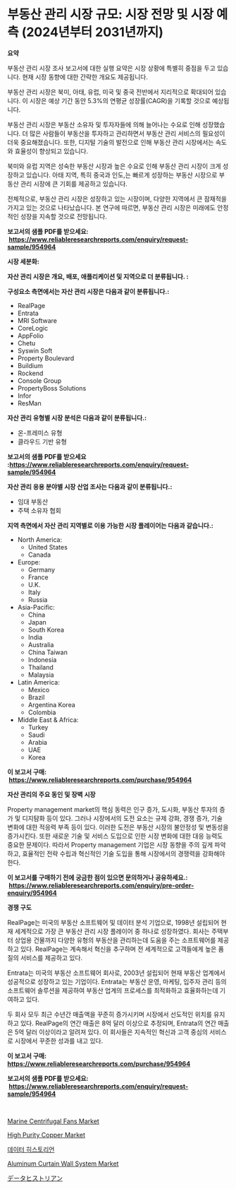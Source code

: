 <p><h1>부동산 관리 시장 규모: 시장 전망 및 시장 예측 (2024년부터 2031년까지)</h1></p><p><strong>요약</strong></p>
<p><p>부동산 관리 시장 조사 보고서에 대한 실행 요약은 시장 상황에 특별히 중점을 두고 있습니다. 현재 시장 동향에 대한 간략한 개요도 제공됩니다. </p><p>부동산 관리 시장은 북미, 아태, 유럽, 미국 및 중국 전반에서 지리적으로 확대되어 있습니다. 이 시장은 예상 기간 동안 5.3%의 연평균 성장률(CAGR)을 기록할 것으로 예상됩니다. </p><p>부동산 관리 시장은 부동산 소유자 및 투자자들에 의해 늘어나는 수요로 인해 성장했습니다. 더 많은 사람들이 부동산을 투자하고 관리하면서 부동산 관리 서비스의 필요성이 더욱 중요해졌습니다. 또한, 디지털 기술의 발전으로 인해 부동산 관리 시장에서는 속도와 효율성이 향상되고 있습니다. </p><p>북미와 유럽 지역은 성숙한 부동산 시장과 높은 수요로 인해 부동산 관리 시장이 크게 성장하고 있습니다. 아태 지역, 특히 중국과 인도,는 빠르게 성장하는 부동산 시장으로 부동산 관리 시장에 큰 기회를 제공하고 있습니다. </p><p>전체적으로, 부동산 관리 시장은 성장하고 있는 시장이며, 다양한 지역에서 큰 잠재적을 가지고 있는 것으로 나타났습니다. 본 연구에 따르면, 부동산 관리 시장은 미래에도 안정적인 성장을 지속할 것으로 전망됩니다.</p></p>
<p><strong>보고서의 샘플 PDF를 받으세요: &nbsp;<a href="https://www.reliableresearchreports.com/enquiry/request-sample/954964">https://www.reliableresearchreports.com/enquiry/request-sample/954964</a></strong></p>
<p><strong>시장 세분화:</strong></p>
<p><strong> 자산 관리 시장은 개요, 배포, 애플리케이션 및 지역으로 더 분류됩니다. :</strong></p>
<p><strong>구성요소 측면에서는 자산 관리 시장은 다음과 같이 분류됩니다.:</strong></p>
<p><ul><li>RealPage</li><li>Entrata</li><li>MRI Software</li><li>CoreLogic</li><li>AppFolio</li><li>Chetu</li><li>Syswin Soft</li><li>Property Boulevard</li><li>Buildium</li><li>Rockend</li><li>Console Group</li><li>PropertyBoss Solutions</li><li>Infor</li><li>ResMan</li></ul></p>
<p><strong> 자산 관리 유형별 시장 분석은 다음과 같이 분류됩니다.:</strong></p>
<p><ul><li>온-프레미스 유형</li><li>클라우드 기반 유형</li></ul></p>
<p><strong>보고서의 샘플 PDF를 받으세요 :<a href="https://www.reliableresearchreports.com/enquiry/request-sample/954964">https://www.reliableresearchreports.com/enquiry/request-sample/954964</a></strong></p>
<p><strong> 자산 관리 응용 분야별 시장 산업 조사는 다음과 같이 분류됩니다.:</strong></p>
<p><ul><li>임대 부동산</li><li>주택 소유자 협회</li></ul></p>
<p><strong>지역 측면에서 자산 관리 지역별로 이용 가능한 시장 플레이어는 다음과 같습니다.:</strong></p>
<p><ul>
    <li>
        North America:
        <ul>
            <li>United States</li>
            <li>Canada</li>
        </ul>
    </li>
    <li>
        Europe:
        <ul>
            <li>Germany</li>
            <li>France</li>
            <li>U.K.</li>
            <li>Italy</li>
            <li>Russia</li>
        </ul>
    </li>
    <li>
        Asia-Pacific:
        <ul>
            <li>China</li>
            <li>Japan</li>
            <li>South Korea</li>
            <li>India</li>
            <li>Australia</li>
            <li>China Taiwan</li>
            <li>Indonesia</li>
            <li>Thailand</li>
            <li>Malaysia</li>
        </ul>
    </li>
    <li>
        Latin America:
        <ul>
            <li>Mexico</li>
            <li>Brazil</li>
            <li>Argentina Korea</li>
            <li>Colombia</li>
        </ul>
    </li>
    <li>
        Middle East & Africa:
        <ul>
            <li>Turkey</li>
            <li>Saudi</li>
            <li>Arabia</li>
            <li>UAE</li>
            <li>Korea</li>
        </ul>
    </li>
    </ul></p>
<p><strong>이 보고서 구매: &nbsp;<a href="https://www.reliableresearchreports.com/purchase/954964">https://www.reliableresearchreports.com/purchase/954964</a></strong></p>
<p><strong>자산 관리의 주요 동인 및 장벽 시장</strong></p>
<p><p>Property management market의 핵심 동력은 인구 증가, 도시화, 부동산 투자의 증가 및 디지턈화 등이 있다. 그러나 시장에서의 도전 요소는 규제 강화, 경쟁 증가, 기술 변화에 대한 적응력 부족 등이 있다. 이러한 도전은 부동산 시장의 불안정성 및 변동성을 증가시킨다. 또한 새로운 기술 및 서비스 도입으로 인한 시장 변화에 대한 대응 능력도 중요한 문제이다. 따라서 Property management 기업은 시장 동향을 주의 깊게 파악하고, 효율적인 전략 수립과 혁신적인 기술 도입을 통해 시장에서의 경쟁력을 강화해야 한다.</p></p>
<p><strong>이 보고서를 구매하기 전에 궁금한 점이 있으면 문의하거나 공유하세요.: &nbsp;<a href="https://www.reliableresearchreports.com/enquiry/pre-order-enquiry/954964">https://www.reliableresearchreports.com/enquiry/pre-order-enquiry/954964</a></strong></p>
<p><strong>경쟁 구도</strong></p>
<p><p>RealPage는 미국의 부동산 소프트웨어 및 데이터 분석 기업으로, 1998년 설립되어 현재 세계적으로 가장 큰 부동산 관리 시장 플레이어 중 하나로 성장하였다. 회사는 주택부터 상업용 건물까지 다양한 유형의 부동산을 관리하는데 도움을 주는 소프트웨어를 제공하고 있다. RealPage는 계속해서 혁신을 추구하며 전 세계적으로 고객들에게 높은 품질의 서비스를 제공하고 있다.</p><p>Entrata는 미국의 부동산 소프트웨어 회사로, 2003년 설립되어 현재 부동산 업계에서 성공적으로 성장하고 있는 기업이다. Entrata는 부동산 운영, 마케팅, 입주자 관리 등의 소프트웨어 솔루션을 제공하여 부동산 업계의 프로세스를 최적화하고 효율화하는데 기여하고 있다.</p><p>두 회사 모두 최근 수년간 매출액을 꾸준히 증가시키며 시장에서 선도적인 위치를 유지하고 있다. RealPage의 연간 매출은 8억 달러 이상으로 추정되며, Entrata의 연간 매출은 5억 달러 이상이라고 알려져 있다. 이 회사들은 지속적인 혁신과 고객 중심의 서비스로 시장에서 꾸준한 성과를 내고 있다.</p></p>
<p><strong>이 보고서 구매: &nbsp; <a href="https://www.reliableresearchreports.com/purchase/954964">https://www.reliableresearchreports.com/purchase/954964</a></strong></p>
<p><strong>보고서의 샘플 PDF를 받으세요: &nbsp;<a href="https://www.reliableresearchreports.com/enquiry/request-sample/954964">https://www.reliableresearchreports.com/enquiry/request-sample/954964</a></strong><strong></strong></p>
<p>&nbsp;</p>
<p><p><a href="https://skillful-vermicelli-b89.notion.site/Marine-Centrifugal-Fans-Market-Size-Focuses-on-Market-Dynamics-In-Depth-Analysis-and-Future-Project-84a9dda21c0b44adbd1832140efa8546">Marine Centrifugal Fans Market</a></p><p><a href="https://view.publitas.com/reportprime-1/global-high-purity-copper-market-size-and-market-trends-insights-and-projections-from-2024-to-2031/">High Purity Copper Market</a></p><p><a href="https://github.com/vsoq0zknh59/Market-Research-Report-List-1/blob/main/8781886185373.md">데이터 히스토리언</a></p><p><a href="https://view.publitas.com/reportprime-1/aluminum-curtain-wall-system-market-growth-market-trends-covid-19-impact-and-forecasts-for-period-from-2024-2031/">Aluminum Curtain Wall System Market</a></p><p><a href="https://github.com/bevdtkn4419963/Market-Research-Report-List-1/blob/main/4410872185378.md">データヒストリアン</a></p></p>